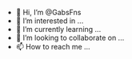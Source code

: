 - 👋 Hi, I’m @GabsFns
- 👀 I’m interested in ...
- 🌱 I’m currently learning ...
- 💞️ I’m looking to collaborate on ...
- 📫 How to reach me ...

<!---
GabsFns/GabsFns is a ✨ special ✨ repository because its `README.md` (this file) appears on your GitHub profile.
You can click the Preview link to take a look at your changes.
--->
